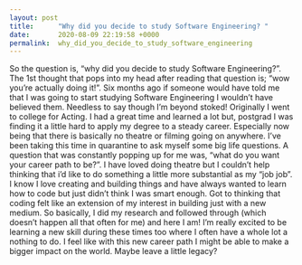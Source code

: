 ```yaml
---
layout: post
title:      "Why did you decide to study Software Engineering? "
date:       2020-08-09 22:19:58 +0000
permalink:  why_did_you_decide_to_study_software_engineering
---
```



So the question is, “why did you decide to study Software Engineering?”.  The 1st thought that pops into my head after reading that question is; “wow you’re actually doing it!”. Six months ago if someone would have told me that I was going to start studying Software Engineering I wouldn’t have believed them. Needless to say though I’m beyond stoked! Originally I went to college for Acting. I had a great time and learned a lot but, postgrad I was finding it a little hard to apply my degree to a steady career. Especially now being that there is basically no theatre or filming going on anywhere. I’ve been taking this time in quarantine to ask myself some big life questions. A question that was constantly popping up for me was, “what do you want your career path to be?”. I have loved doing theatre but I couldn’t help thinking that i’d like to do something a little more substantial as my “job job”. I know I love creating and building things and have always wanted to learn how to code but just didn’t think I was smart enough.  Got to thinking that coding felt like an extension of my interest in building just with a new medium. So basically, I did my research and followed through (which doesn’t happen all that often for me) and here I am! I’m really excited to be learning a new skill during these times too where I often have a whole lot a nothing to do. I feel like with this new career path I might be able to make a bigger impact on the world. Maybe leave a little legacy?

